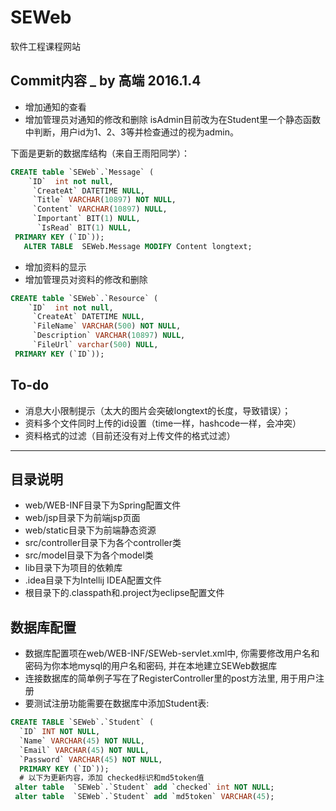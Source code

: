 # SEWeb
软件工程课程网站

## Commit内容 _ by 高端 2016.1.4
+ 增加通知的查看
+ 增加管理员对通知的修改和删除
    isAdmin目前改为在Student里一个静态函数中判断，用户id为1、2、3等并检查通过的视为admin。

下面是更新的数据库结构（来自王雨阳同学）：

```sql
CREATE table `SEWeb`.`Message` (
	`ID`  int not null,
	 `CreateAt` DATETIME NULL,
     `Title` VARCHAR(10897) NOT NULL,
	 `Content` VARCHAR(10897) NULL,
     `Important` BIT(1) NULL,
      `IsRead` BIT(1) NULL,
 PRIMARY KEY (`ID`));
   ALTER TABLE  SEWeb.Message MODIFY Content longtext;          
```

+ 增加资料的显示
+ 增加管理员对资料的修改和删除

```sql
CREATE table `SEWeb`.`Resource` (
	`ID`  int not null,
	 `CreateAt` DATETIME NULL,
     `FileName` VARCHAR(500) NOT NULL,
	 `Description` VARCHAR(10897) NULL,
     `FileUrl` varchar(500) NULL,
 PRIMARY KEY (`ID`));
```

## To-do
- 消息大小限制提示（太大的图片会突破longtext的长度，导致错误）；
- 资料多个文件同时上传的id设置（time一样，hashcode一样，会冲突）
- 资料格式的过滤（目前还没有对上传文件的格式过滤）

-------------------------

## 目录说明

+ web/WEB-INF目录下为Spring配置文件
+ web/jsp目录下为前端jsp页面
+ web/static目录下为前端静态资源
+ src/controller目录下为各个controller类
+ src/model目录下为各个model类
+ lib目录下为项目的依赖库
+ .idea目录下为Intellij IDEA配置文件
+ 根目录下的.classpath和.project为eclipse配置文件

## 数据库配置

+ 数据库配置项在web/WEB-INF/SEWeb-servlet.xml中, 你需要修改用户名和密码为你本地mysql的用户名和密码, 并在本地建立SEWeb数据库
+ 连接数据库的简单例子写在了RegisterController里的post方法里, 用于用户注册
+ 要测试注册功能需要在数据库中添加Student表:

```sql
CREATE TABLE `SEWeb`.`Student` (
  `ID` INT NOT NULL,
  `Name` VARCHAR(45) NOT NULL,
  `Email` VARCHAR(45) NOT NULL,
  `Password` VARCHAR(45) NOT NULL,
  PRIMARY KEY (`ID`));
  # 以下为更新内容，添加 checked标识和md5token值
 alter table  `SEWeb`.`Student` add `checked` int NOT NULL;
 alter table  `SEWeb`.`Student` add `md5token` VARCHAR(45);
```





